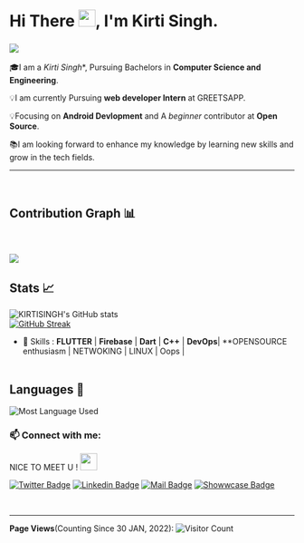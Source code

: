 
# Hi There <img src="https://raw.githubusercontent.com/MartinHeinz/MartinHeinz/master/wave.gif" width="30px">, I'm  Kirti Singh.

<h3 align="left"><img src ="https://camo.githubusercontent.com/992babdffd8c74a1502de375fbdf7e4d54773242/68747470733a2f2f6d656469612e67697068792e636f6d2f6d656469612f53576f536b4e36447854737a71494b4571762f67697068792e676966" /></h3>


🎓I am a *Kirti Singh**, Pursuing Bachelors in **Computer Science and Engineering**. <br>

💡I am currently Pursuing  **web  developer Intern** at GREETSAPP. <br>

💡Focusing on **Android Devlopment** and  A *beginner* contributor at **Open Source**. <br>

📚I am looking forward to enhance my knowledge by learning new skills and grow in the tech fields.<br>
<hr>
<br>

## Contribution Graph 📊
 <br>
 <br>
<img
     src="https://activity-graph.herokuapp.com/graph?username=KIRTISINGH&theme=chartreuse-dark"
     />


## Stats 📈
<p align="center"> 
 
![KIRTISINGH's GitHub stats](https://github-readme-stats.vercel.app/api?username=KIRTISINGH&show_icons=true&theme=radical)
<br/>
[![GitHub Streak](https://github-readme-streak-stats.herokuapp.com/?user=sundaramawasthi&theme=radical)](https://git.io/streak-stats)

- 🚀 Skills : **FLUTTER** | **Firebase** | **Dart** | **C++** | **DevOps**| **OPENSOURCE enthusiasm | NETWOKING | LINUX | Oops |
<br/> <br/>

 
 

 
## Languages 📝
![Most Language Used](https://github-readme-stats.vercel.app/api/top-langs?username=sundaramawasthi&show_icons=true&locale=en&layout=compact)





 <h3 align="left"> 📫 Connect with me:</h3>
 <p align="centre">
<p> NICE TO MEET U !
 <img src="https://raw.githubusercontent.com/MartinHeinz/MartinHeinz/master/wave.gif" width="30px">

[![Twitter Badge](https://img.shields.io/badge/Twitter-blue?style=flat&labelColor=1ca0f1&logo=twitter&logoColor=white&link=https://twitter.com/SundaramThe)](https://twitter.com/SundaramThe)
[![Linkedin Badge](https://img.shields.io/badge/LinkedIn-darkblue?style=flat&labelColor=0e76a8&logo=linkedin&logoColor=white&link=https://www.linkedin.com/in/sundram-awasthi-97603b20b/)](https://www.linkedin.com/in/sundram-awasthi-97603b20b/)
[![Mail Badge](https://img.shields.io/badge/Gmail-orange?style=flat&labelColor=c0392b&logo=gmail&logoColor=white&mailto=mailtosundram@gmail.com)](mailto:mailtosundram@gmail.com)
[![Showwcase Badge](https://img.shields.io/badge/Showwcase-black?style=flat&labelColor=000000&logo=showwcase&logoColor=white&link=https://www.showwcase.com/sundramawasthi)](https://www.showwcase.com/sundramawasthi)

<br/>


<hr>




**Page Views**(Counting Since 30 JAN, 2022): ![Visitor Count](https://profile-counter.glitch.me/{sundramawasthi}/count.svg)
